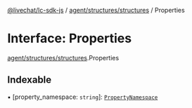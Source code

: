 [@livechat/lc-sdk-js](../README.md) / [agent/structures/structures](../modules/agent_structures_structures.md) / Properties

# Interface: Properties

[agent/structures/structures](../modules/agent_structures_structures.md).Properties

## Indexable

▪ [property_namespace: `string`]: [`PropertyNamespace`](agent_structures_structures.PropertyNamespace.md)
